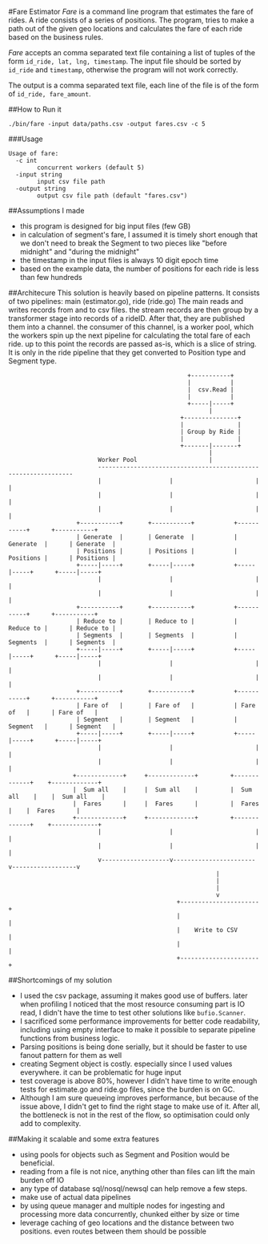 #Fare Estimator
_Fare_ is a command line program that estimates the fare of rides. 
A ride consists of a series of positions. The program, tries to make a  
path out of the given geo locations and calculates the fare of each ride
based on the business rules.
   
_Fare_ accepts an comma separated text file containing a list of tuples of the 
form `id_ride, lat, lng, timestamp`. The input file should be sorted 
by `id_ride` and `timestamp`, otherwise the program will not work correctly. 

The output is a comma separated text file, each line of the file is of the form
of `id_ride, fare_amount`. 
	

##How to Run it
```shell script
./bin/fare -input data/paths.csv -output fares.csv -c 5
```

###Usage
````
Usage of fare:
  -c int
        concurrent workers (default 5)
  -input string
        input csv file path
  -output string
        output csv file path (default "fares.csv")
````


##Assumptions I made
- this program is designed for big input files (few GB)
- in calculation of segment's fare, I assumed it is timely short enough
that we don't need to break the Segment to two pieces like "before midnight" and
"during the midnight"
- the timestamp in the input files is always 10 digit epoch time
- based on the example data, the number of positions for each ride is less than few hundreds 


##Architecure
This solution is heavily based on pipeline patterns. It consists of two pipelines: main (estimator.go), ride (ride.go)
The main reads and writes records from and to csv files. the stream records are then group by a transformer stage into 
records of a rideID. After that, they are published them into a channel. the consumer of this channel, is a worker pool, 
which the workers spin up the next pipeline for calculating the total fare of each ride. up to this point the records are
passed as-is, which is a slice of string. It is only in the ride pipeline that they get converted to Position type and
Segment type.

                                                      +-----------+                                 
                                                      |           |                                 
                                                      |  csv.Read |                                 
                                                      |           |                                 
                                                      +-----|-----+                                 
                                                            |                                       
                                                    +---------------+                               
                                                    |               |                               
                                                    | Group by Ride |                               
                                                    |               |                               
                                                    +-------|-------+                               
                                                            |                                       
                             Worker Pool                    |                                       
                             ---------------------------------------------------------------        
                             |                   |                       |                  |       
                             |                   |                       |                  |       
                             |                   |                       |                  |       
                       +-----------+       +-----------+           +-----------+      +-----------+ 
                       | Generate  |       | Generate  |           | Generate  |      | Generate  | 
                       | Positions |       | Positions |           | Positions |      | Positions | 
                       +-----|-----+       +-----|-----+           +-----|-----+      +-----|-----+ 
                             |                   |                       |                  |       
                             |                   |                       |                  |       
                       +-----------+       +-----------+           +-----------+      +-----------+ 
                       | Reduce to |       | Reduce to |           | Reduce to |      | Reduce to | 
                       | Segments  |       | Segments  |           | Segments  |      | Segments  | 
                       +-----|-----+       +-----|-----+           +-----|-----+      +-----|-----+ 
                             |                   |                       |                  |       
                             |                   |                       |                  |       
                       +-----------+       +-----------+           +-----------+      +-----------+ 
                       | Fare of   |       | Fare of   |           | Fare of   |      | Fare of   | 
                       | Segment   |       | Segment   |           | Segment   |      | Segment   | 
                       +-----|-----+       +-----|-----+           +-----|-----+      +-----|-----+ 
                             |                   |                       |                  |       
                             |                   |                       |                  |       
                      +-------------+     +-------------+         +-------------+    +-------------+
                      |  Sum all    |     |  Sum all    |         |  Sum all    |    |  Sum all    |
                      |  Fares      |     |  Fares      |         |  Fares      |    |  Fares      |
                      +-------------+     +-------------+         +-------------+    +-------------+
                             |                   |                       |                  |       
                             |                   |                       |                  |       
                             v-------------------v-----------------------v------------------v       
                                                              |                                     
                                                              |                                     
                                                              |                                     
                                                              v                                     
                                                   +----------------------+                         
                                                   |                      |                         
                                                   |    Write to CSV      |                         
                                                   |                      |                         
                                                   +----------------------+                           


##Shortcomings of my solution
-  I used the csv package, assuming it makes good use of buffers. later when profiling I noticed that the 
most resource consuming part is IO read, I didn't have the time to test other solutions like `bufio.Scanner`.
- I sacrificed some performance improvements for better code readability, including using empty interface to make it 
possible to separate pipeline functions from business logic.
- Parsing positions is being done serially, but it should be faster to use fanout pattern for them as well
- creating Segment object is costly. especially since I used values everywhere. it can be problematic for huge input 
- test coverage is above 80%, however I didn't have time to write enough tests for estimate.go and ride.go
files, since the burden is on GC.
- Although I am sure queueing improves performance, but because of the issue above, I didn't get to find the right stage
to make use of it. After all, the bottleneck is not in the rest of the flow, so optimisation could only add to complexity.

##Making it scalable and some extra features
- using pools for objects such as Segment and Position would be beneficial. 
- reading from a file is not nice, anything other than files can lift the main burden off IO
- any type of database sql/nosql/newsql can help remove a few steps.
- make use of actual data pipelines 
- by using queue manager and multiple nodes for ingesting and processing more data concurrently, chunked either by size or time
- leverage caching of geo locations and the distance between two positions. even routes between them should be possible
